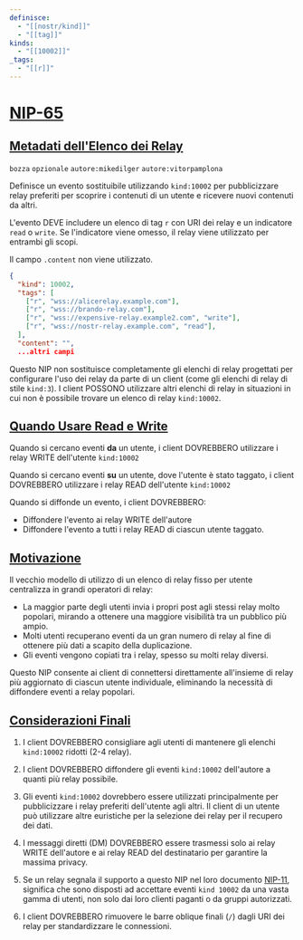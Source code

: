 ```yaml
---
definisce:
  - "[[nostr/kind]]"
  - "[[tag]]"
kinds:
  - "[[10002]]"
_tags:
  - "[[r]]"
---
```


# [NIP-65](https://github.com/nostr-protocol/nips/blob/master/65.md#nip-65)

## [Metadati dell'Elenco dei Relay](https://github.com/nostr-protocol/nips/blob/master/65.md#relay-list-metadata)

`bozza` `opzionale` `autore:mikedilger` `autore:vitorpamplona`

Definisce un evento sostituibile utilizzando `kind:10002` per pubblicizzare relay preferiti per scoprire i contenuti di un utente e ricevere nuovi contenuti da altri.

L'evento DEVE includere un elenco di tag `r` con URI dei relay e un indicatore `read` o `write`. Se l'indicatore viene omesso, il relay viene utilizzato per entrambi gli scopi.

Il campo `.content` non viene utilizzato.

```json
{
  "kind": 10002,
  "tags": [
    ["r", "wss://alicerelay.example.com"],
    ["r", "wss://brando-relay.com"],
    ["r", "wss://expensive-relay.example2.com", "write"],
    ["r", "wss://nostr-relay.example.com", "read"],
  ],
  "content": "",
  ...altri campi
```

Questo NIP non sostituisce completamente gli elenchi di relay progettati per configurare l'uso dei relay da parte di un client (come gli elenchi di relay di stile `kind:3`). I client POSSONO utilizzare altri elenchi di relay in situazioni in cui non è possibile trovare un elenco di relay `kind:10002`.

## [Quando Usare Read e Write](https://github.com/nostr-protocol/nips/blob/master/65.md#when-to-use-read-and-write)

Quando si cercano eventi **da** un utente, i client DOVREBBERO utilizzare i relay WRITE dell'utente `kind:10002`

Quando si cercano eventi **su** un utente, dove l'utente è stato taggato, i client DOVREBBERO utilizzare i relay READ dell'utente `kind:10002`

Quando si diffonde un evento, i client DOVREBBERO:

- Diffondere l'evento ai relay WRITE dell'autore
- Diffondere l'evento a tutti i relay READ di ciascun utente taggato.

## [Motivazione](https://github.com/nostr-protocol/nips/blob/master/65.md#motivation)

Il vecchio modello di utilizzo di un elenco di relay fisso per utente centralizza in grandi operatori di relay:

- La maggior parte degli utenti invia i propri post agli stessi relay molto popolari, mirando a ottenere una maggiore visibilità tra un pubblico più ampio.
- Molti utenti recuperano eventi da un gran numero di relay al fine di ottenere più dati a scapito della duplicazione.
- Gli eventi vengono copiati tra i relay, spesso su molti relay diversi.

Questo NIP consente ai client di connettersi direttamente all'insieme di relay più aggiornato di ciascun utente individuale, eliminando la necessità di diffondere eventi a relay popolari.

## [Considerazioni Finali](https://github.com/nostr-protocol/nips/blob/master/65.md#final-considerations)

1. I client DOVREBBERO consigliare agli utenti di mantenere gli elenchi `kind:10002` ridotti (2-4 relay).
    
2. I client DOVREBBERO diffondere gli eventi `kind:10002` dell'autore a quanti più relay possibile.
    
3. Gli eventi `kind:10002` dovrebbero essere utilizzati principalmente per pubblicizzare i relay preferiti dell'utente agli altri. Il client di un utente può utilizzare altre euristiche per la selezione dei relay per il recupero dei dati.
    
4. I messaggi diretti (DM) DOVREBBERO essere trasmessi solo ai relay WRITE dell'autore e ai relay READ del destinatario per garantire la massima privacy.
    
5. Se un relay segnala il supporto a questo NIP nel loro documento [NIP-11](https://github.com/nostr-protocol/nips/blob/master/11.md), significa che sono disposti ad accettare eventi `kind 10002` da una vasta gamma di utenti, non solo dai loro clienti paganti o da gruppi autorizzati.
    
6. I client DOVREBBERO rimuovere le barre oblique finali (`/`) dagli URI dei relay per standardizzare le connessioni.